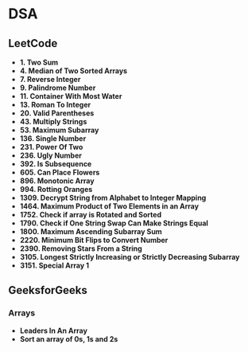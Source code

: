# DSA

## LeetCode

- **1. Two Sum**
- **4. Median of Two Sorted Arrays**
- **7. Reverse Integer**
- **9. Palindrome Number**
- **11. Container With Most Water**
- **13. Roman To Integer**
- **20. Valid Parentheses**
- **43. Multiply Strings**
- **53. Maximum Subarray**
- **136. Single Number**
- **231. Power Of Two**
- **236. Ugly Number**
- **392. Is Subsequence**
- **605. Can Place Flowers**
- **896. Monotonic Array**
- **994. Rotting Oranges**
- **1309. Decrypt String from Alphabet to Integer Mapping**
- **1464. Maximum Product of Two Elements in an Array**
- **1752. Check if array is Rotated and Sorted**
- **1790. Check if One String Swap Can Make Strings Equal**
- **1800. Maximum Ascending Subarray Sum**
- **2220. Minimum Bit Flips to Convert Number**
- **2390. Removing Stars From a String** 
- **3105. Longest Strictly Increasing or Strictly Decreasing Subarray**
- **3151. Special Array 1**

## GeeksforGeeks

### Arrays
- **Leaders In An Array**
- **Sort an array of 0s, 1s and 2s**
